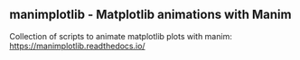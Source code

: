 ## manimplotlib  - Matplotlib animations with Manim

Collection of scripts to animate matplotlib plots with manim: https://manimplotlib.readthedocs.io/